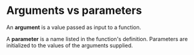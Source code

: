 # Arguments vs parameters

An **argument** is a value passed as input to a function.

A **parameter** is a name listed in the function's definition. Parameters are initialized to the values of the arguments supplied.
